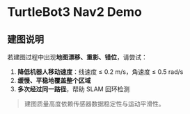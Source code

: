# TurtleBot3 Nav2 Demo

## 建图说明

若建图过程中出现**地图漂移、重影、错位**，请尝试：

1. **降低机器人移动速度**：线速度 ≤ 0.2 m/s，角速度 ≤ 0.5 rad/s
2. **缓慢、平稳地覆盖整个区域**
3. **多次经过同一路径**，帮助 SLAM 回环检测

> 建图质量高度依赖传感器数据稳定性与运动平滑性。